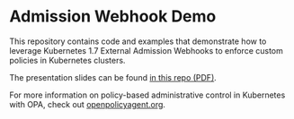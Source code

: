 # Admission Webhook Demo

This repository contains code and examples that demonstrate how to leverage
Kubernetes 1.7 External Admission Webhooks to enforce custom policies in
Kubernetes clusters.

The presentation slides can be found [in this repo (PDF)](./EnforcingBespokePoliciesInCloudNativeSystems.pdf).

For more information on policy-based administrative control in Kubernetes with
OPA, check out [openpolicyagent.org](http://openpolicyagent.org).

